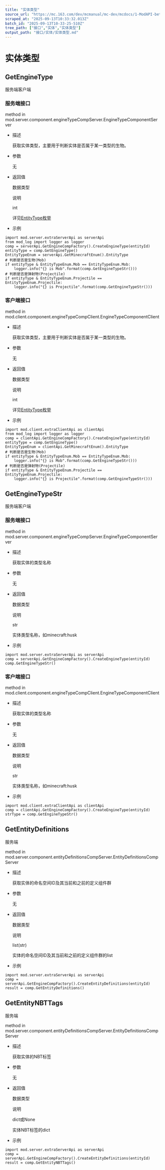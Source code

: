 ```yaml
---
title: "实体类型"
source_url: "https://mc.163.com/dev/mcmanual/mc-dev/mcdocs/1-ModAPI-beta/%E6%8E%A5%E5%8F%A3/%E5%AE%9E%E4%BD%93/%E5%AE%9E%E4%BD%93%E7%B1%BB%E5%9E%8B.html?catalog=1"
scraped_at: "2025-09-13T10:33:32.013Z"
batch_id: "2025-09-13T10-33-25-510Z"
tree_path: ["接口","实体","实体类型"]
output_path: "接口/实体/实体类型.md"
---
```


#  实体类型

##  GetEngineType

服务端客户端

###  服务端接口

method in mod.server.component.engineTypeCompServer.EngineTypeComponentServer

*   描述
    
    获取实体类型，主要用于判断实体是否属于某一类型的生物。
    
*   参数
    
    无
    
*   返回值
    
    数据类型
    
    说明
    
    int
    
    详见[EntityType枚举](/枚举值/EntityType)
    
*   示例
    

```
import mod.server.extraServerApi as serverApi
from mod_log import logger as logger
comp = serverApi.GetEngineCompFactory().CreateEngineType(entityId)
entityType = comp.GetEngineType()
EntityTypeEnum = serverApi.GetMinecraftEnum().EntityType
# 判断是否是生物(Mob)
if entityType & EntityTypeEnum.Mob == EntityTypeEnum.Mob:
    logger.info("{} is Mob".format(comp.GetEngineTypeStr()))
# 判断是否是弹射物(Projectile)
if entityType & EntityTypeEnum.Projectile == EntityTypeEnum.Projectile:
    logger.info("{} is Projectile".format(comp.GetEngineTypeStr()))

```

###  客户端接口

method in mod.client.component.engineTypeCompClient.EngineTypeComponentClient

*   描述
    
    获取实体类型，主要用于判断实体是否属于某一类型的生物。
    
*   参数
    
    无
    
*   返回值
    
    数据类型
    
    说明
    
    int
    
    详见[EntityType枚举](/枚举值/EntityType)
    
*   示例
    

```
import mod.client.extraClientApi as clientApi
from mod_log import logger as logger
comp = clientApi.GetEngineCompFactory().CreateEngineType(entityId)
entityType = comp.GetEngineType()
EntityTypeEnum = clientApi.GetMinecraftEnum().EntityType
# 判断是否是生物(Mob)
if entityType & EntityTypeEnum.Mob == EntityTypeEnum.Mob:
    logger.info("{} is Mob".format(comp.GetEngineTypeStr()))
# 判断是否是弹射物(Projectile)
if entityType & EntityTypeEnum.Projectile == EntityTypeEnum.Projectile:
    logger.info("{} is Projectile".format(comp.GetEngineTypeStr()))

```

##  GetEngineTypeStr

服务端客户端

###  服务端接口

method in mod.server.component.engineTypeCompServer.EngineTypeComponentServer

*   描述
    
    获取实体的类型名称
    
*   参数
    
    无
    
*   返回值
    
    数据类型
    
    说明
    
    str
    
    实体类型名称，如minecraft:husk
    
*   示例
    

```
import mod.server.extraServerApi as serverApi
comp = serverApi.GetEngineCompFactory().CreateEngineType(entityId)
comp.GetEngineTypeStr()

```

###  客户端接口

method in mod.client.component.engineTypeCompClient.EngineTypeComponentClient

*   描述
    
    获取实体的类型名称
    
*   参数
    
    无
    
*   返回值
    
    数据类型
    
    说明
    
    str
    
    实体类型名称，如minecraft:husk
    
*   示例
    

```
import mod.client.extraClientApi as clientApi
comp = clientApi.GetEngineCompFactory().CreateEngineType(entityId)
strType = comp.GetEngineTypeStr()

```

##  GetEntityDefinitions

服务端

method in mod.server.component.entityDefinitionsCompServer.EntityDefinitionsCompServer

*   描述
    
    获取实体的命名空间ID及其当前和之前的定义组件群
    
*   参数
    
    无
    
*   返回值
    
    数据类型
    
    说明
    
    list(str)
    
    实体的命名空间ID及其当前和之前的定义组件群的list
    
*   示例
    

```
import mod.server.extraServerApi as serverApi
comp = serverApi.GetEngineCompFactory().CreateEntityDefinitions(entityId)
result = comp.GetEntityDefinitions()

```

##  GetEntityNBTTags

服务端

method in mod.server.component.entityDefinitionsCompServer.EntityDefinitionsCompServer

*   描述
    
    获取实体的NBT标签
    
*   参数
    
    无
    
*   返回值
    
    数据类型
    
    说明
    
    dict或None
    
    实体NBT标签的dict
    
*   示例
    

```
import mod.server.extraServerApi as serverApi
comp = serverApi.GetEngineCompFactory().CreateEntityDefinitions(entityId)
result = comp.GetEntityNBTTags()

```